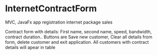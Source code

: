 # InternetContractForm
MVC, JavaFx app registration internet package sales

Contract form with details: First name, second name, speed, bandwidth, contract duration..
Buttons are Save new customer, Clear all details from form, delete customer and exit application.
All customers with contract details  will apear in table


